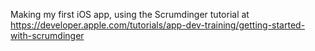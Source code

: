 Making my first iOS app, using the Scrumdinger tutorial at https://developer.apple.com/tutorials/app-dev-training/getting-started-with-scrumdinger
